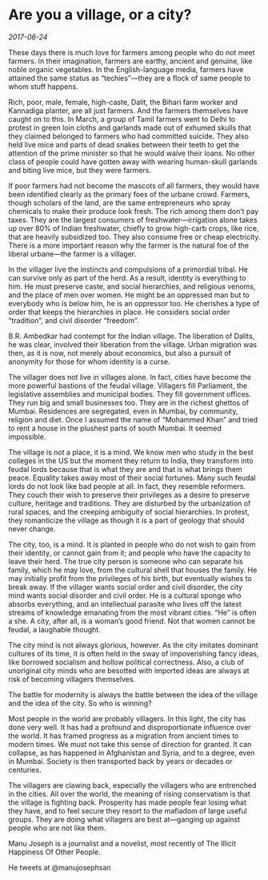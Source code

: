 # Are you a village, or a city?

*2017-06-24*

These days there is much love for farmers among people who do not meet
farmers. In their imagination, farmers are earthy, ancient and genuine,
like noble organic vegetables. In the English-language media, farmers
have attained the same status as “techies”—they are a flock of same
people to whom stuff happens.

Rich, poor, male, female, high-caste, Dalit, the Bihari farm worker and
Kannadiga planter, are all just farmers. And the farmers themselves have
caught on to this. In March, a group of Tamil farmers went to Delhi to
protest in green loin cloths and garlands made out of exhumed skulls
that they claimed belonged to farmers who had committed suicide. They
also held live mice and parts of dead snakes between their teeth to get
the attention of the prime minister so that he would waive their loans.
No other class of people could have gotten away with wearing human-skull
garlands and biting live mice, but they were farmers.

If poor farmers had not become the mascots of all farmers, they would
have been identified clearly as the primary foes of the urbane crowd.
Farmers, though scholars of the land, are the same entrepreneurs who
spray chemicals to make their produce look fresh. The rich among them
don’t pay taxes. They are the largest consumers of freshwater—irrigation
alone takes up over 80% of Indian freshwater, chiefly to grow high-carb
crops, like rice, that are heavily subsidized too. They also consume
free or cheap electricity. There is a more important reason why the
farmer is the natural foe of the liberal urbane—the farmer is a
villager.

In the villager live the instincts and compulsions of a primordial
tribal. He can survive only as part of the herd. As a result, identity
is everything to him. He must preserve caste, and social hierarchies,
and religious venoms, and the place of men over women. He might be an
oppressed man but to everybody who is below him, he is an oppressor too.
He cherishes a type of order that keeps the hierarchies in place. He
considers social order “tradition”, and civil disorder “freedom”.

B.R. Ambedkar had contempt for the Indian village. The liberation of
Dalits, he was clear, involved their liberation from the village. Urban
migration was then, as it is now, not merely about economics, but also a
pursuit of anonymity for those for whom identity is a curse.

The villager does not live in villages alone. In fact, cities have
become the more powerful bastions of the feudal village. Villagers fill
Parliament, the legislative assemblies and municipal bodies. They fill
government offices. They run big and small businesses too. They are in
the richest ghettos of Mumbai. Residences are segregated, even in
Mumbai, by community, religion and diet. Once I assumed the name of
“Mohammed Khan” and tried to rent a house in the plushest parts of south
Mumbai. It seemed impossible.

The village is not a place, it is a mind. We know men who study in the
best colleges in the US but the moment they return to India, they
transform into feudal lords because that is what they are and that is
what brings them peace. Equality takes away most of their social
fortunes. Many such feudal lords do not look like bad people at all. In
fact, they resemble reformers. They couch their wish to preserve their
privileges as a desire to preserve culture, heritage and traditions.
They are disturbed by the urbanization of rural spaces, and the creeping
ambiguity of social hierarchies. In protest, they romanticize the
village as though it is a part of geology that should never change.

The city, too, is a mind. It is planted in people who do not wish to
gain from their identity, or cannot gain from it; and people who have
the capacity to leave their herd. The true city person is someone who
can separate his family, which he may love, from the cultural shell that
houses the family. He may initially profit from the privileges of his
birth, but eventually wishes to break away. If the villager wants social
order and civil disorder, the city mind wants social disorder and civil
order. He is a cultural sponge who absorbs everything, and an
intellectual parasite who lives off the latest streams of knowledge
emanating from the most vibrant cities. “He” is often a she. A city,
after all, is a woman’s good friend. Not that women cannot be feudal, a
laughable thought.

The city mind is not always glorious, however. As the city imitates
dominant cultures of its time, it is often held in the sway of
impoverishing fancy ideas, like borrowed socialism and hollow political
correctness. Also, a club of unoriginal city minds who are besotted with
imported ideas are always at risk of becoming villagers themselves.

The battle for modernity is always the battle between the idea of the
village and the idea of the city. So who is winning?

Most people in the world are probably villagers. In this light, the city
has done very well. It has had a profound and disproportionate influence
over the world. It has framed progress as a migration from ancient times
to modern times. We must not take this sense of direction for granted.
It can collapse, as has happened in Afghanistan and Syria, and to a
degree, even in Mumbai. Society is then transported back by years or
decades or centuries.

The villagers are clawing back, especially the villagers who are
entrenched in the cities. All over the world, the meaning of rising
conservatism is that the village is fighting back. Prosperity has made
people fear losing what they have, and to feel secure they resort to the
mafiadom of large useful groups. They are doing what villagers are best
at—ganging up against people who are not like them.

Manu Joseph is a journalist and a novelist, most recently of The Illicit
Happiness Of Other People.

He tweets at @manujosephsan
